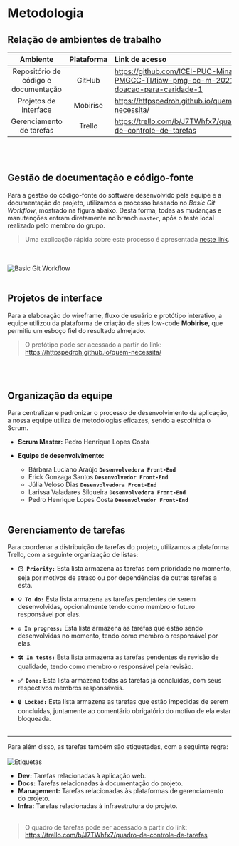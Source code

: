 # Metodologia

## Relação de ambientes de trabalho
|Ambiente|Plataforma|Link de acesso|
|:--------:|:----------:|:--------------|
|Repositório de código e documentação|GitHub|https://github.com/ICEI-PUC-Minas-PMGCC-TI/tiaw-pmg-cc-m-20212-doacao-para-caridade-1
|Projetos de interface|Mobirise|https://httpspedroh.github.io/quem-necessita/
|Gerenciamento de tarefas|Trello|https://trello.com/b/J7TWhfx7/quadro-de-controle-de-tarefas

<br></br>

## Gestão de documentação e código-fonte
Para a gestão do código-fonte do software desenvolvido pela equipe e a documentação do projeto, utilizamos o processo baseado no *Basic Git Workflow*, mostrado na figura abaixo. Desta forma, todas as mudanças e manutenções entram diretamente no branch `master`, após o teste local realizado pelo membro do grupo.

>Uma explicação rápida sobre este processo é apresentada [neste link](https://zepel.io/blog/5-git-workflows-to-improve-development/).

<br></br>
![Basic Git Workflow](https://i.imgur.com/QFZN0sT.png)
<br></br>

## Projetos de interface
Para a elaboração do wireframe, fluxo de usuário e protótipo interativo, a equipe utilizou da plataforma de criação de sites low-code **Mobirise**, que permitiu um esboço fiel do resultado almejado.

> O protótipo pode ser acessado a partir do link: https://httpspedroh.github.io/quem-necessita/
> 
<br></br>

## Organização da equipe
Para centralizar e padronizar o processo de desenvolvimento da aplicação, a nossa equipe utiliza de metodologias eficazes, sendo a escolhida o Scrum.

* **Scrum Master:** Pedro Henrique Lopes Costa
* **Equipe de desenvolvimento:**

  * Bárbara Luciano Araújo **`Desenvolvedora Front-End`**
  * Erick Gonzaga Santos **`Desenvolvedor Front-End`**
  * Júlia Veloso Dias **`Desenvolvedora Front-End`**
  * Larissa Valadares Silqueira **`Desenvolvedora Front-End`**
  * Pedro Henrique Lopes Costa **`Desenvolvedor Front-End`**
<br></br>

## Gerenciamento de tarefas
Para coordenar a distribuição de tarefas do projeto, utilizamos a plataforma Trello, com a seguinte organização de listas:

- **`🕑 Priority:`** Esta lista armazena as tarefas com prioridade no momento, seja por motivos de atraso ou por dependências de outras tarefas a esta.

- **`💡 To do:`** Esta lista armazena as tarefas pendentes de serem desenvolvidas, opcionalmente tendo como membro o futuro responsável por elas.

- **`⚙️ In progress:`** Esta lista armazena as tarefas que estão sendo desenvolvidas no momento, tendo como membro o responsável por elas.

- **`🛠️ In tests:`** Esta lista armazena as tarefas pendentes de revisão de qualidade, tendo como membro o responsável pela revisão.

- **`✅ Done:`** Esta lista armazena todas as tarefas já concluídas, com seus respectivos membros responsáveis.

- **`🔒 Locked:`** Esta lista armazena as tarefas que estão impedidas de serem concluídas, juntamente ao comentário obrigatório do motivo de ela estar bloqueada.
<br></br>
----
Para além disso, as tarefas também são etiquetadas, com a seguinte regra:
<br></br>
![Etiquetas](https://i.imgur.com/2ekhrqq.png)

* **Dev:** Tarefas relacionadas à aplicação web.
* **Docs:** Tarefas relacionadas à documentação do projeto.
* **Management:** Tarefas relacionadas às plataformas de gerenciamento do projeto.
* **Infra:** Tarefas relacionadas à infraestrutura do projeto. 
<br></br>
> O quadro de tarefas pode ser acessado a partir do link: https://trello.com/b/J7TWhfx7/quadro-de-controle-de-tarefas
